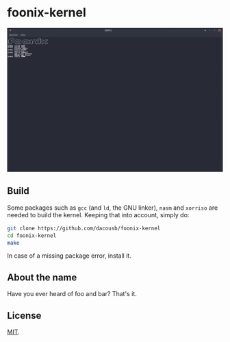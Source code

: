 # foonix-kernel

![foonix running on QEMU](assets/foonix.png)

## Build

Some packages such as `gcc` (and `ld`, the GNU linker), `nasm` and `xorriso` are needed to build the kernel. Keeping that into account, simply do:

```sh
git clone https://github.com/dacousb/foonix-kernel
cd foonix-kernel
make
```

In case of a missing package error, install it.

## About the name

Have you ever heard of foo and bar? That's it.

## License

[MIT](license).